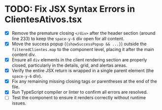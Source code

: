 # TODO: Fix JSX Syntax Errors in ClientesAtivos.tsx

- [x] Remove the premature closing `</div>` after the header section (around line 233) to keep the `space-y-6` div open for all content.
- [x] Move the success popup (`{showSuccessPopup && ...}`) outside the `filteredClientes.map` to the component level, placing it after the main content div.
- [x] Ensure all `div` elements in the client rendering section are properly closed, particularly in the details, grid, and alertas areas.
- [x] Verify the entire JSX return is wrapped in a single parent element (the `space-y-6` div).
- [x] Fix any remaining missing closing tags or parentheses at the end of the file.
- [x] Run TypeScript compiler or linter to confirm all errors are resolved.
- [ ] Test the component to ensure it renders correctly without runtime issues.

